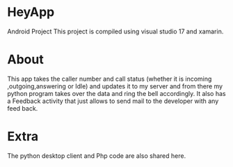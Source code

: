 # HeyApp
Android Project
 This project is compiled using visual studio 17 and xamarin.

# About
  This app takes the caller number and call status (whether it is incoming ,outgoing,answering or Idle) and updates it to my server and
  from there my python program takes over the data and ring the bell accordingly.
  It also has a Feedback activity that just allows to send mail to the developer with any feed back.
# Extra
  The python desktop client and Php code are also shared here.
